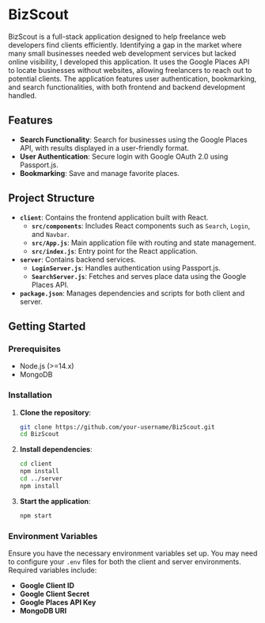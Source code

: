 # BizScout

BizScout is a full-stack application designed to help freelance web developers find clients efficiently. Identifying a gap in the market where many small businesses needed web development services but lacked online visibility, I developed this application. It uses the Google Places API to locate businesses without websites, allowing freelancers to reach out to potential clients. The application features user authentication, bookmarking, and search functionalities, with both frontend and backend development handled.

## Features

- **Search Functionality**: Search for businesses using the Google Places API, with results displayed in a user-friendly format.
- **User Authentication**: Secure login with Google OAuth 2.0 using Passport.js.
- **Bookmarking**: Save and manage favorite places.

## Project Structure

- **`client`**: Contains the frontend application built with React.
  - **`src/components`**: Includes React components such as `Search`, `Login`, and `Navbar`.
  - **`src/App.js`**: Main application file with routing and state management.
  - **`src/index.js`**: Entry point for the React application.
- **`server`**: Contains backend services.
  - **`LoginServer.js`**: Handles authentication using Passport.js.
  - **`SearchServer.js`**: Fetches and serves place data using the Google Places API.
- **`package.json`**: Manages dependencies and scripts for both client and server.

## Getting Started

### Prerequisites

- Node.js (>=14.x)
- MongoDB

### Installation

1. **Clone the repository**:
    ```bash
    git clone https://github.com/your-username/BizScout.git
    cd BizScout
    ```

2. **Install dependencies**:
    ```bash
    cd client
    npm install
    cd ../server
    npm install
    ```

3. **Start the application**:
    ```bash
    npm start
    ```

### Environment Variables

Ensure you have the necessary environment variables set up. You may need to configure your `.env` files for both the client and server environments. Required variables include:

- **Google Client ID**
- **Google Client Secret**
- **Google Places API Key**
- **MongoDB URI**



    
   
